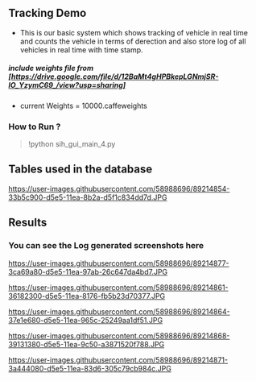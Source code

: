 ## Tracking Demo
* This is our basic system which shows tracking of vehicle in real time and counts the vehicle in terms of derection and also store log of all vehicles in real time with time stamp.

##### include weights file from [https://drive.google.com/file/d/12BaMt4gHPBkepLGNmjSR-lO_YzymC69_/view?usp=sharing]
* current Weights = 10000.caffeweights
### How to Run ?
> !python sih_gui_main_4.py

## Tables used in the database
https://user-images.githubusercontent.com/58988696/89214854-33b5c900-d5e5-11ea-8b2a-d5f1c834dd7d.JPG

## Results
### You can see the Log generated screenshots here
https://user-images.githubusercontent.com/58988696/89214877-3ca69a80-d5e5-11ea-97ab-26c647da4bd7.JPG

https://user-images.githubusercontent.com/58988696/89214861-36182300-d5e5-11ea-8176-fb5b23d70377.JPG

https://user-images.githubusercontent.com/58988696/89214864-37e1e680-d5e5-11ea-965c-25249aa1df51.JPG

https://user-images.githubusercontent.com/58988696/89214868-39131380-d5e5-11ea-9c50-a3871520f788.JPG

https://user-images.githubusercontent.com/58988696/89214871-3a444080-d5e5-11ea-83d6-305c79cb984c.JPG

